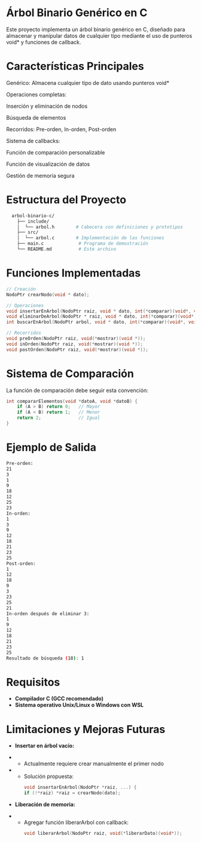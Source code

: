 # Árbol Binario Genérico en C
Este proyecto implementa un árbol binario genérico en C, diseñado para almacenar y manipular datos de cualquier tipo mediante el uso de punteros void* y funciones de callback.

# Características Principales
Genérico: Almacena cualquier tipo de dato usando punteros void*

Operaciones completas:

Inserción y eliminación de nodos

Búsqueda de elementos

Recorridos: Pre-orden, In-orden, Post-orden

Sistema de callbacks:

Función de comparación personalizable

Función de visualización de datos

Gestión de memoria segura

# Estructura del Proyecto

```bash
  arbol-binario-c/
    ├── include/
    │  └── arbol.h        # Cabecera con definiciones y prototipos
    ├── src/
    │  └── arbol.c        # Implementación de las funciones
    ├── main.c             # Programa de demostración
    └── README.md          # Este archivo
```
# Funciones Implementadas

```c
// Creación
NodoPtr crearNodo(void * dato);

// Operaciones
void insertarEnArbol(NodoPtr raiz, void * dato, int(*comparar)(void*, void*));
void eliminarDeArbol(NodoPtr * raiz, void * dato, int(*comparar)(void*, void*));
int buscarEnArbol(NodoPtr arbol, void * dato, int(*comparar)(void*, void*));

// Recorridos
void preOrden(NodoPtr raiz, void(*mostrar)(void *));
void inOrden(NodoPtr raiz, void(*mostrar)(void *));
void postOrden(NodoPtr raiz, void(*mostrar)(void *));
```
# Sistema de Comparación
La función de comparación debe seguir esta convención:
```c
int compararElementos(void *datoA, void *datoB) {
    if (A > B) return 0;   // Mayor
    if (A < B) return 1;   // Menor
    return 2;              // Igual
}
```
# Ejemplo de Salida
```bash
Pre-orden:
21
3
1
9
18
12
25
23
In-orden:
1
3
9
12
18
21
23
25
Post-orden:
1
12
18
9
3
23
25
21
In-orden después de eliminar 3:
1
9
12
18
21
23
25
Resultado de búsqueda (18): 1
```
# Requisitos
- **Compilador C (GCC recomendado)**
- **Sistema operativo Unix/Linux o Windows con WSL**
  
# Limitaciones y Mejoras Futuras
- **Insertar en árbol vacío:**

- - Actualmente requiere crear manualmente el primer nodo

- - Solución propuesta:
    ```c
    void insertarEnArbol(NodoPtr *raiz, ...) {
    if (!*raiz) *raiz = crearNodo(dato);
    ```
- **Liberación de memoria:**
- - Agregar función liberarArbol con callback:
     ```c
    void liberarArbol(NodoPtr raiz, void(*liberarDato)(void*));
    ```

